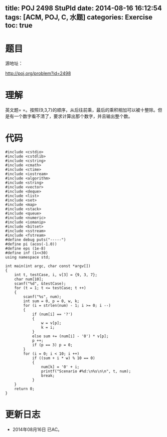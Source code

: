title: POJ 2498 StuPId
date: 2014-08-16 16:12:54
tags: [ACM, POJ, C, 水题]
categories: Exercise
toc: true
---
# 题目
源地址：

http://poj.org/problem?id=2498

# 理解
英文题= =。按照{9,3,7}的顺序，从后往前乘，最后的乘积相加可以被十整除。但是有一个数字看不清了，要求计算出那个数字，并且输出整个数。

<!-- more -->

# 代码
```
#include <cstdio>
#include <cstdlib>
#include <cstring>
#include <cmath>
#include <ctime>
#include <iostream>
#include <algorithm>
#include <string>
#include <vector>
#include <deque>
#include <list>
#include <set>
#include <map>
#include <stack>
#include <queue>
#include <numeric>
#include <iomanip>
#include <bitset>
#include <sstream>
#include <fstream>
#define debug puts("-----")
#define pi (acos(-1.0))
#define eps (1e-8)
#define inf (1<<30)
using namespace std;

int main(int argc, char const *argv[])
{
    int t, testCase, i, v[3] = {9, 3, 7};
    char num[10];
    scanf("%d", &testCase);
    for (t = 1; t <= testCase; t ++)
    {
        scanf("%s", num);
        int sum = 0, p = 0, w, k;
        for (i = strlen(num) - 1; i >= 0; i --)
        {
            if (num[i] == '?')
            {
                w = v[p];
                k = i;
            }
            else sum += (num[i] - '0') * v[p];
            p ++;
            if (p == 3) p = 0;
        }
        for (i = 0; i < 10; i ++)
            if ((sum + i * w) % 10 == 0)
            {
                num[k] = '0' + i;
                printf("Scenario #%d:\n%s\n\n", t, num);
                break;
            }
    }
    return 0;
}
```
# 更新日志
- 2014年08月16日 已AC。
